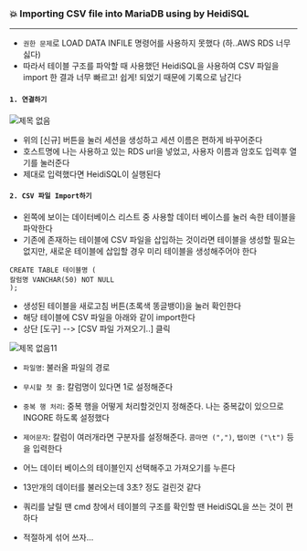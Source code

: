 ### 💥 Importing CSV file into MariaDB using by HeidiSQL

---

- `권한 문제`로 LOAD DATA INFILE 명령어를 사용하지 못했다 (하..AWS RDS 너무 싫다)
- 따라서 테이블 구조를 파악할 때 사용했던 HeidiSQL을 사용하여 CSV 파일을 import 한 결과 너무 빠르고! 쉽게! 되었기 때문에 기록으로 남긴다

#### `1. 연결하기`

![제목 없음](https://user-images.githubusercontent.com/69948723/106222932-d7de9c80-6223-11eb-8565-575d6c941570.png)

- 위의 [신규] 버튼을 눌러 세션을 생성하고 세션 이름은 편하게 바꾸어준다
- 호스트명에 나는 사용하고 있는 RDS url을 넣었고, 사용자 이름과 암호도 입력후 열기를 눌러준다
- 제대로 입력했다면 HeidiSQL이 실행된다



#### `2. CSV 파일 Import하기`

- 왼쪽에 보이는 데이터베이스 리스트 중 사용할 데이터 베이스를 눌러 속한 테이블을 파악한다
- 기존에 존재하는 테이블에 CSV 파일을 삽입하는 것이라면 테이블을 생성할 필요는 없지만, 새로운 테이블에 삽입할 경우 미리 테이블을 생성해주어야 한다

``` mariadb
CREATE TABLE 테이블명 (  
칼럼명 VANCHAR(50) NOT NULL
);
```

- 생성된 테이블을 새로고침 버튼(초록색 똥글뱅이)을 눌러 확인한다
- 해당 테이블에 CSV 파일을 아래와 같이 import한다
- 상단 [도구] --> [CSV 파일 가져오기..] 클릭

![제목 없음11](https://user-images.githubusercontent.com/69948723/106223519-e8dbdd80-6224-11eb-9f81-efe8ab9e873a.png)



- `파일명`: 불러올 파일의 경로

- `무시할 첫 줄`: 칼럼명이 있다면 1로 설정해준다
- `중복 행 처리`: 중복 행을 어떻게 처리할것인지 정해준다. 나는 중복값이 있으므로 INGORE 하도록 설정했다
- `제어문자`: 칼럼이 여러개라면 구분자를 설정해준다. `콤마면 (",")`, `탭이면 ("\t")` 등을 입력한다
- 어느 데이터 베이스의 테이블인지 선택해주고 가져오기를 누른다
- 13만개의 데이터를 불러오는데 3초? 정도 걸린것 같다
- 쿼리를 날릴 땐 cmd 창에서 테이블의 구조를 확인할 땐 HeidiSQL을 쓰는 것이 편하다
- 적절하게 섞어 쓰자...